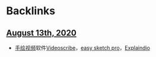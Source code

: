 
# Backlinks
## [August 13th, 2020](<August 13th, 2020.md>)
- [手绘视频](<手绘视频.md>)软件[Videoscribe](<Videoscribe.md>)，[easy sketch pro](<easy sketch pro.md>)，[Explaindio](<Explaindio.md>)

